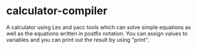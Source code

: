 # calculator-compiler
A calculator using Lex and yacc tools which can solve simple equations as well as the equations written in postfix notation. You can assign values to variables and you can print out the result by using "print".
